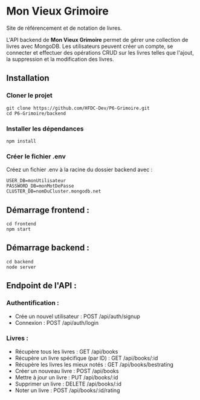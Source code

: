 # Mon Vieux Grimoire

Site de référencement et de notation de livres.

L'API backend de **Mon Vieux Grimoire** permet de gérer une collection de livres avec MongoDB. Les utilisateurs peuvent créer un compte, se connecter et effectuer des opérations CRUD sur les livres telles que l'ajout, la suppression et la modification des livres.

## Installation
### Cloner le projet 
```
git clone https://github.com/HFDC-Dev/P6-Grimoire.git
cd P6-Grimoire/backend
```

### Installer les dépendances
```
npm install
```
### Créer le fichier .env
Créez un fichier .env à la racine du dossier backend avec :
```
USER_DB=monUtilisateur
PASSWORD_DB=monMotDePasse
CLUSTER_DB=nomDuCluster.mongodb.net
```

## Démarrage frontend :
```
cd frontend
npm start
```

## Démarrage backend :
```
cd backend
node server
```

## Endpoint de l'API :

### Authentification :

 - Crée un nouvel utilisateur : POST /api/auth/signup
 - Connexion : POST /api/auth/login
 
### Livres :

- Récupère tous les livres : GET /api/books
- Récupère un livre spécifique (par ID) : GET /api/books/:id
- Récupère les livres les mieux notés : GET /api/books/bestrating
- Créer un nouveau livre : POST /api/books
- Mettre à jour un livre : PUT /api/books/:id
- Supprimer un livre : DELETE /api/books/:id
- Noter un livre : POST /api/books/:id/rating


